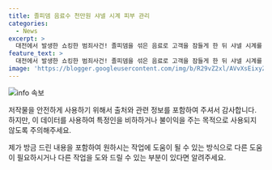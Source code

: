 ```yaml
---
title: 졸피뎀 음료수 천만원 샤넬 시계 피부 관리
categories:
  - News
excerpt: >
  대전에서 발생한 쇼킹한 범죄사건! 졸피뎀을 섞은 음료로 고객을 잠들게 한 뒤 샤넬 시계를 훔친 40대 피부관리사. 집행유예를 선고받았지만, 과거 벌금형과 사기 전력까지 있어 논란 끝에 판단.
feature_text: >
  대전에서 발생한 쇼킹한 범죄사건! 졸피뎀을 섞은 음료로 고객을 잠들게 한 뒤 샤넬 시계를 훔친 40대 피부관리사. 집행유예를 선고받았지만, 과거 벌금형과 사기 전력까지 있어 논란 끝에 판단.
image: 'https://blogger.googleusercontent.com/img/b/R29vZ2xl/AVvXsEixyZcFfHzMRdzZMjFBmAUKJYCLCGyLL1o632UiGVXcaFdKo_bkvkuCioo0uUKlGfBVcT3P84aROyZIXSBEx3Aw5nCQ3pTgDom1WDC4m8eifvWiAmWEEVb4x6G_l8C0QH225ldMjyaFvpxGEBGNO37VmDTDMHGhJPq73UglMfDca1-0aw/s1600/blogspot.png'
---
```


<p><img src="https://blogger.googleusercontent.com/img/b/R29vZ2xl/AVvXsEixyZcFfHzMRdzZMjFBmAUKJYCLCGyLL1o632UiGVXcaFdKo_bkvkuCioo0uUKlGfBVcT3P84aROyZIXSBEx3Aw5nCQ3pTgDom1WDC4m8eifvWiAmWEEVb4x6G_l8C0QH225ldMjyaFvpxGEBGNO37VmDTDMHGhJPq73UglMfDca1-0aw/s1600/blogspot.png" alt="info 속보" /></p>

<p>저작물을 안전하게 사용하기 위해서 출처와 관련 정보를 포함하여 주셔서 감사합니다. 하지만, 이 데이터를 사용하여 특정인을 비하하거나 불이익을 주는 목적으로 사용되지 않도록 주의해주세요. </p>

<p>제가 방금 드린 내용을 포함하여 원하시는 작업에 도움이 될 수 있는 방식으로 다른 도움이 필요하시거나 다른 작업을 도와 드릴 수 있는 부분이 있다면 알려주세요.</p>

